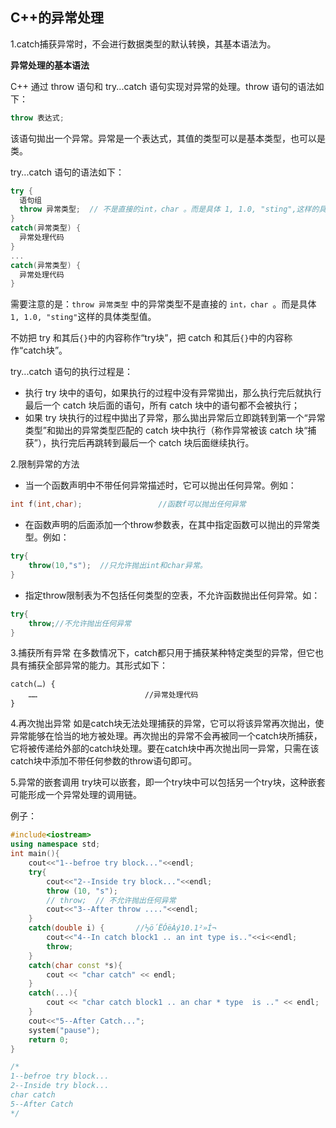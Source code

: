 ## C++的异常处理

1.catch捕获异常时，不会进行数据类型的默认转换，其基本语法为。 

**异常处理的基本语法**

C++ 通过 throw 语句和 try...catch 语句实现对异常的处理。throw 语句的语法如下：

```C++
throw 表达式;
```

该语句拋出一个异常。异常是一个表达式，其值的类型可以是基本类型，也可以是类。

try...catch 语句的语法如下：

~~~C++
try {
  语句组
  throw 异常类型;  // 不是直接的int，char 。而是具体 1, 1.0, "sting",这样的具体类型值
}
catch(异常类型) {
  异常处理代码
}
...
catch(异常类型) {
  异常处理代码
}
~~~

需要注意的是：`throw 异常类型` 中的异常类型不是直接的 `int，char `。而是具体` 1, 1.0, "sting"`这样的具体类型值。

不妨把 try 和其后`{}`中的内容称作“try块”，把 catch 和其后`{}`中的内容称作“catch块”。

try...catch 语句的执行过程是：

- 执行 try 块中的语句，如果执行的过程中没有异常拋出，那么执行完后就执行最后一个 catch 块后面的语句，所有 catch 块中的语句都不会被执行；
- 如果 try 块执行的过程中拋出了异常，那么拋出异常后立即跳转到第一个“异常类型”和拋出的异常类型匹配的 catch 块中执行（称作异常被该 catch 块“捕获”），执行完后再跳转到最后一个 catch 块后面继续执行。

2.限制异常的方法

* 当一个函数声明中不带任何异常描述时，它可以抛出任何异常。例如：

~~~C++
int f(int,char);                 //函数f可以抛出任何异常

~~~

* 在函数声明的后面添加一个throw参数表，在其中指定函数可以抛出的异常类型。例如：

```C++
try{
    throw(10,"s");  //只允许抛出int和char异常。
}
```

- 指定throw限制表为不包括任何类型的空表，不允许函数抛出任何异常。如：

```C++
try{
	throw;//不允许抛出任何异常
}
```

3.捕获所有异常 在多数情况下，catch都只用于捕获某种特定类型的异常，但它也具有捕获全部异常的能力。其形式如下：

```
catch(…) {
    ……                        //异常处理代码
}
```

4.再次抛出异常 如是catch块无法处理捕获的异常，它可以将该异常再次抛出，使异常能够在恰当的地方被处理。再次抛出的异常不会再被同一个catch块所捕获，它将被传递给外部的catch块处理。要在catch块中再次抛出同一异常，只需在该catch块中添加不带任何参数的throw语句即可。 

5.异常的嵌套调用 try块可以嵌套，即一个try块中可以包括另一个try块，这种嵌套可能形成一个异常处理的调用链。



例子：

```C++
#include<iostream>
using namespace std;
int main(){
    cout<<"1--befroe try block..."<<endl;
    try{
        cout<<"2--Inside try block..."<<endl;
        throw (10, "s"); 
        // throw;  // 不允许抛出任何异常                     
        cout<<"3--After throw ...."<<endl;
    }
    catch(double i) { 		//½ö´ËÓëÀý10.1²»Í¬
        cout<<"4--In catch block1 .. an int type is.."<<i<<endl;
        throw;
    }
    catch(char const *s){
        cout << "char catch" << endl;
    }
    catch(...){
        cout << "char catch block1 .. an char * type  is .." << endl;
    }
    cout<<"5--After Catch...";
    system("pause");
    return 0;
}

/*
1--befroe try block...
2--Inside try block...
char catch
5--After Catch
*/
```

